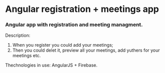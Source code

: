 # Angular registration + meetings app
### Angular app with registration and meeting managment.
Description:

1. When you register you could add your meetings;
2. Then you could delet it, preview all your meetings, add yuthers for your meetings etc. 

Thechnologies in use: AngularJS + Firebase.
